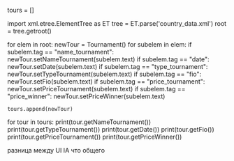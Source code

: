 tours = []

import xml.etree.ElementTree as ET
tree = ET.parse('country_data.xml')
root = tree.getroot()
 
 
for elem in root:
    newTour = Tournament()
    for subelem in elem:
        if subelem.tag == "name_tournament":
            newTour.setNameTournament(subelem.text)
        if subelem.tag == "date":
            newTour.setDate(subelem.text)
        if subelem.tag == "type_tournament":
            newTour.setTypeTournament(subelem.text)
        if subelem.tag == "fio":
            newTour.setFio(subelem.text)
        if subelem.tag == "price_tournament":
            newTour.setPriceTournament(subelem.text)
        if subelem.tag == "price_winner":
            newTour.setPriceWinner(subelem.text)
            
    tours.append(newTour)

for tour in tours:
    print(tour.getNameTournament())
    print(tour.getTypeTournament())
    print(tour.getDate())
    print(tour.getFio())
    print(tour.getPriceTournament())
    print(tour.getPriceWinner())

разница между UI IA что общего